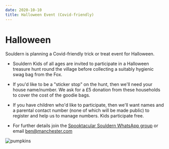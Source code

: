 ```yaml
---
date: 2020-10-10
title: Halloween Event (Covid-friendly)
---
```


# Halloween


Souldern is planning a Covid-friendly trick or treat event for Halloween.

 * Souldern Kids of all ages are invited to participate in a Halloween treasure hunt
round the village before collecting a suitably hygienic swag bag from the Fox.

* If you'd like to be a "sticker stop" on the hunt, then we'll need your
house name/number. We ask for a £5 donation from these households to
cover the cost of the goodie bags.

* If you have children who'd like to participate, then we'll want names
and a parental contact number (none of which will be made public) to
register and help us to manage numbers. Kids participate free.

* For further details join the
[Spooktacular Souldern WhatsApp group](https://chat.whatsapp.com/LMzCdwBcE7B23uj1cgtLSJ)
or email [ben@manchester.com](mailto:ben@manchester.com)



![pumpkins](https://i.pinimg.com/originals/dc/88/e6/dc88e6b62520e7d2bdac85554e0f5a57.jpg)
